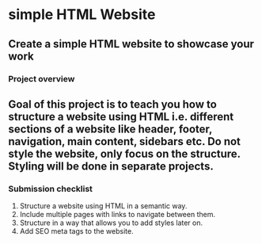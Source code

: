 # simple HTML Website
## Create a simple HTML website to showcase your work 
### Project overview
Goal of this project is to teach you how to structure a website using HTML i.e. different sections of a website like header, footer, navigation, main content, sidebars etc. Do not style the website, only focus on the structure. Styling will be done in separate projects.
---
### Submission checklist
1. Structure a website using HTML in a semantic way.
2. Include multiple pages with links to navigate between them. 
3. Structure in a way that allows you to add styles later on.
4. Add SEO meta tags to the website.